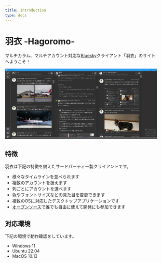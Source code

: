```yaml
---
title: Introduction
type: docs
---
```


# 羽衣 -Hagoromo-

マルチカラム、マルチアカウント対応な[Bluesky](https://blueskyweb.xyz/)クライアント「羽衣」のサイトへようこそ！

![screenshot](screenshot.jpg)


## 特徴

羽衣は下記の特徴を備えたサードパーティー製クライアントです。

- 様々なタイムラインを並べられます
- 複数のアカウントを扱えます
- 列ごとにアカウントを選べます
- 色やフォントサイズなどの見た目を変更できます
- 複数のOSに対応したデスクトップアプリケーションです
- [オープンソース](https://github.com/ioriayane/Hagoromo)で誰でも自由に使えて開発にも参加できます

## 対応環境

下記の環境で動作確認をしています。

- Windows 11
- Ubuntu 22.04
- MacOS 10.13

